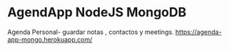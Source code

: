 # AgendApp NodeJS MongoDB
Agenda Personal- guardar notas , contactos y meetings.
https://agenda-app-mongo.herokuapp.com/





